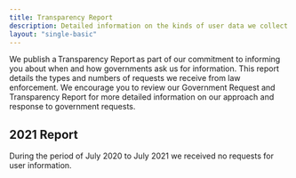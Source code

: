 ```yaml
---
title: Transparency Report
description: Detailed information on the kinds of user data we collect and how we use it.
layout: "single-basic"
---
```


We publish a Transparency Report as part of our commitment to informing you about when and how governments ask us for information. This report details the types and numbers of requests we receive from law enforcement. We encourage you to review our Government Request and Transparency Report for more detailed information on our approach and response to government requests. 

## 2021 Report

During the period of July 2020 to July 2021 we received no requests for user information.

